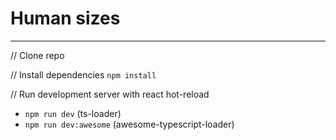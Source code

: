 # Human sizes  

---
// Clone repo

// Install dependencies
`npm install`

// Run development server with react hot-reload
- `npm run dev` (ts-loader)
- `npm run dev:awesome` (awesome-typescript-loader)

